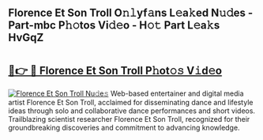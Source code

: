 ## Florence Et Son Troll O𝚗𝚕yf𝚊ns L𝚎a𝚔ed N𝚞𝚍es - Part-mbc P𝚑𝚘tos Vi𝚍𝚎o - H𝚘𝚝 Part L𝚎a𝚔s HvGqZ

# <h2><a href="http://kf7rp7q.oniu.top/?m=Florence+Et+Son+Troll">🔗👉 🔴 Florence Et Son Troll P𝚑ot𝚘𝚜 V𝚒d𝚎o</a></h2>

[![Florence Et Son Troll Nu𝚍e𝚜](https://i.imgur.com/0qMVB7G.gif)](http://kf7rp7q.oniu.top/?m=Florence+Et+Son+Troll)
Web-based entertainer and digital media artist Florence Et Son Troll, acclaimed for disseminating dance and lifestyle ideas through solo and collaborative dance performances and short videos. Trailblazing scientist researcher Florence Et Son Troll, recognized for their groundbreaking discoveries and commitment to advancing knowledge.  
